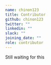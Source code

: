 ```yaml
---
name: chinon123
title: Contributor
github: chinon123
twitter: ""
linkedin: ""
slack: ""
joining_date: ""
role: contributor
---
```


Still waiting for this
